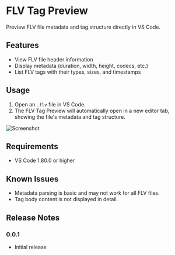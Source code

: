 # FLV Tag Preview

Preview FLV file metadata and tag structure directly in VS Code.

## Features

- View FLV file header information
- Display metadata (duration, width, height, codecs, etc.)
- List FLV tags with their types, sizes, and timestamps

## Usage

1. Open an `.flv` file in VS Code.
2. The FLV Tag Preview will automatically open in a new editor tab, showing the file's metadata and tag structure.

![Screenshot](https://example.com/screenshot.png) <!-- Add a screenshot here -->

## Requirements

- VS Code 1.80.0 or higher

## Known Issues

- Metadata parsing is basic and may not work for all FLV files.
- Tag body content is not displayed in detail.

## Release Notes

### 0.0.1

- Initial release